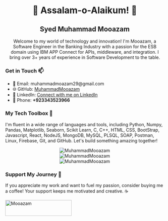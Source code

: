 <div align="center">
  <h1>👋 Assalam-o-Alaikum! 🚀</h1>
  <h2>Syed Muhammad Mooazam</h2>
  <p>Welcome to my world of technology and innovation! I'm Mooazam, a Software Engineer in the Banking Industry with a passion for the ESB domain using IBM APP Connect for APIs, middleware, and integration. I bring over 3+ years of experience in Software Development to the table.</p>
</div>

<div align="left">
  <h3>Get in Touch 📫</h3>
  <ul>
    <li>📧 Email: muhammadmoazam29@gmail.com</li>
    <li>🌐 GitHub: <a href="https://github.com/MuhammadMooazam">MuhammadMooazam</a></li>
    <li>🌟 LinkedIn: <a href="https://www.linkedin.com/in/mooazam/">Connect with me on LinkedIn</a></li>
    <li>📱 Phone: <strong>+923343523966</strong></li>
  </ul>
</div>

<div align="left">
  <h3>My Tech Toolbox 🧰</h3>
  <p>I'm fluent in a wide range of languages and tools, including Python, Numpy, Pandas, Matplotlib, Seaborn, Scikit Learn, C, C++, HTML, CSS, BootStrap, Javascript, React, NodeJS, MongoDB, MySQL, PLSQL, SOAP, Postman, Linux, Firebase, Git, and GitHub. Let's build something amazing together!</p>
</div>

<div align="center">
  <img src="https://github-readme-stats.vercel.app/api/top-langs?username=muhammadmooazam&hide_progress=true&theme=cobalt" alt="MuhammadMooazam" />
</div>

<div align="center">
  <img src="https://github-readme-stats.vercel.app/api?username=muhammadmooazam&show_icons=true&locale=en&theme=cobalt" alt="MuhammadMooazam" />
</div>

<div align="center">
  <img src="https://github-readme-streak-stats.herokuapp.com/?user=muhammadmooazam&theme=cobalt" alt="MuhammadMooazam" />
</div>

<div align="left">
  <h3>Support My Journey 🚀</h3>
  <p>If you appreciate my work and want to fuel my passion, consider buying me a coffee! Your support keeps me motivated and creative. ☕</p>
  <p><a href="https://www.buymeacoffee.com/smmooazam"> <img align="left" src="https://cdn.buymeacoffee.com/buttons/v2/default-yellow.png" height="50" width="210" alt="Mooazam" /></a></p><br><br>
</div>
